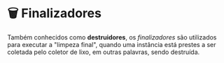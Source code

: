 # 🗑 Finalizadores 

Também conhecidos como **destruidores**, os *finalizadores* são utilizados para executar a "limpeza final", quando uma instância está prestes a ser coletada pelo coletor de lixo, em outras palavras, sendo destruída.
